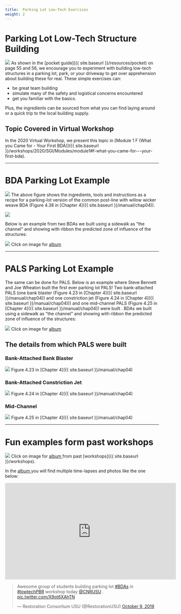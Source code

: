```yaml
---
title:  Parking Lot Low-Tech Exercises
weight: 2
---
```

#  Parking Lot Low-Tech Structure Building

<a href="https://photos.app.goo.gl/dktnPpiQHcNyDjhGA"><img class="float-right"  src="{{ site.baseurl }}/assets/images/pics/WorkshopParkLot.png"></a>
As shown in the [pocket guide]({{ site.baseurl }}/resources/pocket) on page 55 and 56, we encourage you to experiment with building low-tech structures in a parking lot, park, or your driveway to get over apprehension about building these for real. These simple exercises can:

- be great team building
-  simulate many of the safety and logistical concerns encountered
- get you familiar with the basics. 

Plus, the ingredients can be sourced from what you can find laying around or a quick trip to the local building supply. 

## Topic Covered in Virtual Workshop
In the 2020 Virtual Workshop, we present this topic in [Module 1 F (What you Came for - Your First BDA)]({{ site.baseurl }}/workshops/2020/SGI/Modules/module1#f-what-you-came-for---your-first-bda).



---------------
# BDA Parking Lot Example
<a href="{{ site.baseurl }}/resources/pocket"><img src="{{ site.baseurl }}/assets/images/pics/PocketGuideBDA.png"></a>
The above figure shows the ingredients, tools and instructions as a recipe for a parking-lot version of the common post-line with willow wicker weave BDA (Figure 4.38 in [Chapter 4]({{ site.baseurl }}/manual/chap04)). 

<a href="{{ site.baseurl }}/manual/chap04"><img src="{{ site.baseurl }}/assets/images/pics/Postline.png"></a>


Below is an example from two BDAs we built using a sidewalk as "the channel" and showing with ribbon the predicted zone of influence of the structures:

<a href="https://photos.app.goo.gl/j8ztdD5qWvb8QGgn9"><img src="{{ site.baseurl }}/assets/images/pics/ParkingLotBDAs.png"></a>
Click on image for <a href="https://photos.app.goo.gl/j8ztdD5qWvb8QGgn9">album <i class="fa fa-camera-retro" aria-hidden="true"></i></a>

----
# PALS Parking Lot Example
The same can be done for PALS. Below is an example where Steve Bennett and Joe Wheaton built the first ever parking lot PALS! Two bank-attached PALS (one bank blaster (Figure 4.23 in [Chapter 4]({{ site.baseurl }}/manual/chap04)) and one constriction jet (Figure 4.24 in [Chapter 4]({{ site.baseurl }}/manual/chap04))) and one mid-channel PALS (Figure 4.25 in [Chapter 4]({{ site.baseurl }}/manual/chap04)) were built .  BDAs we built using a sidewalk as "the channel" and showing with ribbon the predicted zone of influence of the structures:

<a href="https://photos.app.goo.gl/j8ztdD5qWvb8QGgn9"><img src="{{ site.baseurl }}/assets/images/pics/ParkingLotPALS.png"></a>
Click on image for <a href="https://photos.app.goo.gl/j8ztdD5qWvb8QGgn9">album <i class="fa fa-camera-retro" aria-hidden="true"></i></a>

## The details from which PALS were built
### Bank-Attached Bank Blaster
<a href="{{ site.baseurl }}/manual/chap04"><img src="{{ site.baseurl }}/assets/images/pics/PALS_Bank.png"></a>
Figure 4.23 in [Chapter 4]({{ site.baseurl }}/manual/chap04)

### Bank-Attached Constriction Jet
<a href="{{ site.baseurl }}/manual/chap04"><img src="{{ site.baseurl }}/assets/images/pics/PALS_Constrict.png"></a>
Figure 4.24 in [Chapter 4]({{ site.baseurl }}/manual/chap04)

### Mid-Channel
<a href="{{ site.baseurl }}/manual/chap04"><img src="{{ site.baseurl }}/assets/images/pics/PALS_Mid.png"></a>
Figure 4.25 in [Chapter 4]({{ site.baseurl }}/manual/chap04)

----
# Fun examples form past workshops
<a href="https://photos.app.goo.gl/dktnPpiQHcNyDjhGA"><img src="{{ site.baseurl }}/assets/images/pics/WorkshopConstructionParkingLot.png"></a>
Click on image for <a href="https://photos.app.goo.gl/dktnPpiQHcNyDjhGA">album <i class="fa fa-camera-retro" aria-hidden="true"></i></a> from past [workshops]({{ site.baseurl }}/workshops).

In the <a href="https://photos.app.goo.gl/dktnPpiQHcNyDjhGA">album <i class="fa fa-camera-retro" aria-hidden="true"></i></a>  you will find multiple time-lapses and photos like the one below:

<div class="responsive-embed">
<iframe width="560" height="315" src="https://www.youtube.com/embed/EyplCoTQ388" frameborder="0" allow="accelerometer; autoplay; encrypted-media; gyroscope; picture-in-picture" allowfullscreen></iframe>
</div>

<blockquote class="twitter-tweet"><p lang="en" dir="ltr">Awesome group of students building parking lot <a href="https://twitter.com/hashtag/BDAs?src=hash&amp;ref_src=twsrc%5Etfw">#BDAs</a> in <a href="https://twitter.com/hashtag/lowtechPBR?src=hash&amp;ref_src=twsrc%5Etfw">#lowtechPBR</a> workshop today <a href="https://twitter.com/CNRUSU?ref_src=twsrc%5Etfw">@CNRUSU</a> . <a href="https://t.co/X9ot6XAhTN">pic.twitter.com/X9ot6XAhTN</a></p>&mdash; Restoration Consortium USU (@RestorationUSU) <a href="https://twitter.com/RestorationUSU/status/1182062783048765440?ref_src=twsrc%5Etfw">October 9, 2019</a></blockquote> <script async src="https://platform.twitter.com/widgets.js" charset="utf-8"></script>